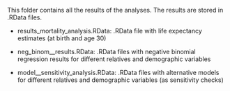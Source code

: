 This folder contains all the results of the analyses. The results are stored in .RData files.

- results_mortality_analysis.RData: .RData file with life expectancy estimates (at birth and age 30)

- neg_binom_<relative-name>_results.RData: .RData files with negative binomial regression results for different relatives and demographic variables

- model_<relative-name>_sensitivity_analysis.RData: .RData files with alternative models for different relatives and demographic variables (as sensitivity checks)
